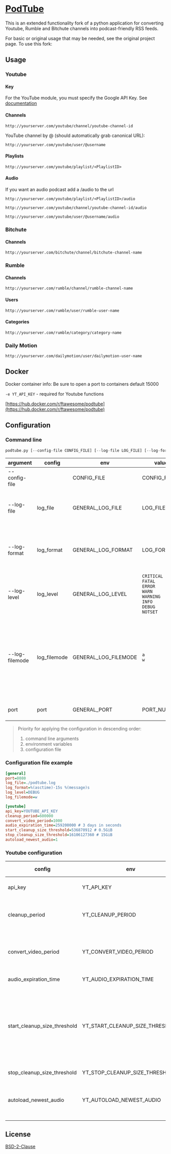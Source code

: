 # [PodTube](https://github.com/aquacash5/PodTube)

This is an extended functionality fork of a python application for converting Youtube, Rumble and Bitchute channels into podcast-friendly RSS feeds.

For basic or original usage that may be needed, see the original project page. To use this fork:

## Usage

### Youtube

#### Key

For the YouTube module, you must specify the Google API Key. See [documentation][google_api_key_doc]

#### Channels

```
http://yourserver.com/youtube/channel/youtube-channel-id
```

YouTube channel by @<username> (should automatically grab canonical URL):

```
http://yourserver.com/youtube/user/@username
```

#### Playlists

```
http://yourserver.com/youtube/playlist/<PlaylistID>
```

#### Audio

If you want an audio podcast add a /audio to the url

```
http://yourserver.com/youtube/playlist/<PlaylistID>/audio

http://yourserver.com/youtube/channel/youtube-channel-id/audio

http://yourserver.com/youtube/user/@username/audio
```

### Bitchute

#### Channels

```
http://yourserver.com/bitchute/channel/bitchute-channel-name
```

### Rumble

#### Channels

```
http://yourserver.com/rumble/channel/rumble-channel-name
```

#### Users

```
http://yourserver.com/rumble/user/rumble-user-name
```

#### Categories

```
http://yourserver.com/rumble/category/category-name
```

### Daily Motion

```
http://yourserver.com/dailymotion/user/dailymotion-user-name
```

## Docker
Docker container info:
Be sure to open a port to containers default 15000


`-e YT_API_KEY`  -  required for Youtube functions

[https://hub.docker.com/r/ftawesome/podtube](https://hub.docker.com/r/ftawesome/podtube)

## Configuration

### Command line

```rs
podtube.py [--config-file CONFIG_FILE] [--log-file LOG_FILE] [--log-format LOG_FORMAT] [--log-level {CRITICAL,FATAL,ERROR,WARN,WARNING,INFO,DEBUG,NOTSET}] [--log-filemode {a,w}] [port]
```

| argument | config | env | value | default | description |
| --- | --- | --- | --- | --- | --- |
| --config-file |  | CONFIG_FILE | CONFIG_FILE | `None` | Path to config file |
| --log-file | log_file | GENERAL_LOG_FILE | LOG_FILE | `/dev/stdout` | Path to log file or `/dev/stdout` for standard output |
| --log-format | log_format | GENERAL_LOG_FORMAT | LOG_FORMAT | `%(asctime)-15s [%(levelname)s] %(message)s` | Logging format using syntax for python `logging` module |
| --log-level | log_level | GENERAL_LOG_LEVEL | `CRITICAL`<br>`FATAL`<br>`ERROR`<br>`WARN`<br>`WARNING`<br>`INFO`<br>`DEBUG`<br>`NOTSET` | `INFO` | Logging level using for python `logging` module |
| --log-filemode | log_filemode | GENERAL_LOG_FILEMODE | `a`<br>`w` | `a` | Logging file mode using for python `logging` module<br>`a` - appending to the end of file if it exists<br>`w` - truncating the file first |
| port | port | GENERAL_PORT |  PORT_NUMBER | `15000` | Port Number to listen on |


> Priority for applying the configuration in descending order:
> 1. command line arguments
> 2. environment variables
> 3. configuration file

### Configuration file example

```ini
[general]
port=8080
log_file=./podtube.log
log_format=%(asctime)-15s %(message)s
log_level=DEBUG
log_filemode=w

[youtube]
api_key=YOUTUBE_API_KEY
cleanup_period=600000
convert_video_period=1000
audio_expiration_time=259200000 # 3 days in seconds
start_cleanup_size_threshold=536870912 # 0.5GiB
stop_cleanup_size_threshold=16106127360 # 15GiB
autoload_newest_audio=1
```

### Youtube configuration

| config | env | default value | type | description |
| --- | --- | --- | --- | --- |
| api_key | YT_API_KEY | `None` | string | A Google API Key. See [documentation][google_api_key_doc] |
| cleanup_period | YT_CLEANUP_PERIOD | `600000` | int | Periodicity of the call to the cache clearing function. In milliseconds |
| convert_video_period | YT_CONVERT_VIDEO_PERIOD | `1000` | int | Periodicity of calling the function of converting video to audio. In milliseconds |
| audio_expiration_time | YT_AUDIO_EXPIRATION_TIME | `259200000` | int | Expiration time of stored files |
| start_cleanup_size_threshold | YT_START_CLEANUP_SIZE_THRESHOLD | `536870912` | int | The minimum required amount of space in the `./audio` folder. If there is not enough free space, the oldest files will be deleted until there is enough space |
| stop_cleanup_size_threshold | YT_STOP_CLEANUP_SIZE_THRESHOLD | `16106127360` | int | Enough space threshold |
| autoload_newest_audio | YT_AUTOLOAD_NEWEST_AUDIO | `True` | bool | Whether to automatically download the newest audio when updating the rss feed |

## License
[BSD-2-Clause](./LICENSE)

[google_api_key_doc]: https://developers.google.com/youtube/registering_an_application